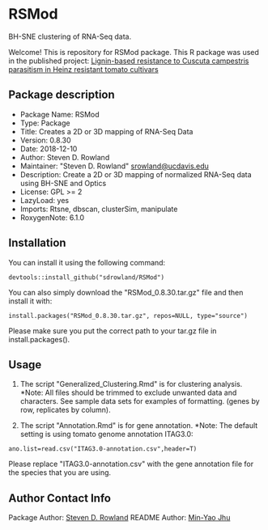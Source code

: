 # RSMod

BH-SNE clustering of RNA-Seq data.

Welcome! This is repository for RSMod package.
This R package was used in the published project: [Lignin-based resistance to Cuscuta campestris parasitism in Heinz resistant tomato cultivars](https://doi.org/10.1101/706861)

## Package description

- Package Name: RSMod
- Type: Package
- Title: Creates a 2D or 3D mapping of RNA-Seq Data
- Version: 0.8.30
- Date: 2018-12-10
- Author: Steven D. Rowland
- Maintainer: "Steven D. Rowland" <srowland@ucdavis.edu>
- Description: Create a 2D or 3D mapping of normalized RNA-Seq data using BH-SNE and Optics
- License: GPL >= 2
- LazyLoad: yes
- Imports:
    Rtsne,
    dbscan,
    clusterSim,
    manipulate
- RoxygenNote: 6.1.0

## Installation

You can install it using the following command:

```{r}
devtools::install_github("sdrowland/RSMod")
```

You can also simply download the "RSMod_0.8.30.tar.gz" file and then install it with:

```{r}
install.packages("RSMod_0.8.30.tar.gz", repos=NULL, type="source")
```

Please make sure you put the correct path to your tar.gz file in install.packages().

## Usage

1. The script "Generalized_Clustering.Rmd" is for clustering analysis. *Note: All files should be trimmed to exclude unwanted data and characters. See sample data sets for examples of formatting. (genes by row, replicates by column).

2. The script "Annotation.Rmd" is for gene annotation. *Note: The default setting is using tomato genome annotation ITAG3.0:

```{r}
ano.list=read.csv("ITAG3.0-annotation.csv",header=T)
```

Please replace "ITAG3.0-annotation.csv" with the gene annotation file for the species that you are using.

## Author Contact Info

Package Author:
[Steven D. Rowland](mailto:sdrowland@ucdavis.edu)
README Author:
[Min-Yao Jhu](mailto:minjhu@ucdavis.edu) 